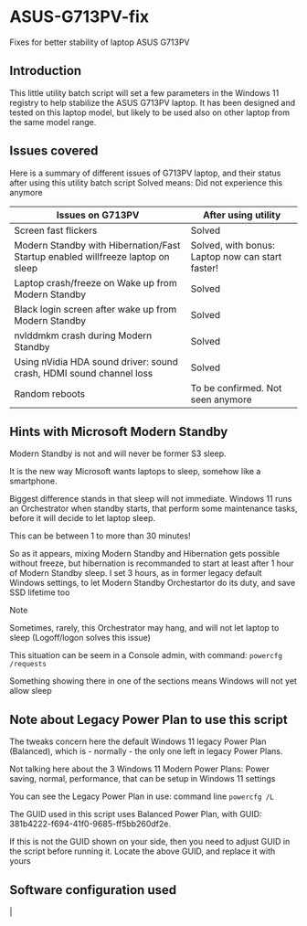 # ASUS-G713PV-fix
Fixes for better stability of laptop ASUS G713PV
## Introduction
This little utility batch script will set a few parameters in the Windows 11 registry to help stabilize the ASUS G713PV laptop. 
It has been designed and tested on this laptop model, but likely to be used also on other laptop from the same model range.
## Issues covered
Here is a summary of different issues of G713PV laptop, and their status after using this utility batch script
Solved means: Did not experience this anymore

|Issues on G713PV | After using utility |
|-------|-------|
|Screen fast flickers | Solved |
|Modern Standby with Hibernation/Fast Startup enabled willfreeze laptop on sleep | Solved, with bonus: Laptop now can start faster! |
|Laptop crash/freeze on Wake up from Modern Standby|Solved|
|Black login screen after wake up from Modern Standby|Solved|
|nvlddmkm crash during Modern Standby|Solved|
|Using nVidia HDA sound driver: sound crash, HDMI sound channel loss|Solved|
|Random reboots|To be confirmed. Not seen anymore|
## Hints with Microsoft Modern Standby
Modern Standby is not and will never be former S3 sleep. 

It is the new way Microsoft wants laptops to sleep, somehow like a smartphone.

Biggest difference stands in that sleep will not immediate. Windows 11 runs an Orchestrator when standby starts, that perform some maintenance tasks, before it will decide to let laptop sleep. 

This can be between 1 to more than 30 minutes!

So as it appears, mixing Modern Standby and Hibernation gets possible without freeze, but hibernation is recommanded to start at least after 1 hour of Modern Standby sleep. I set 3 hours, as in former legacy default Windows settings, to let Modern Standby Orchestartor do its duty, and save SSD lifetime too
> [!NOTE]
> Sometimes, rarely, this Orchestrator may hang, and will not let laptop to sleep (Logoff/logon solves this issue)
>
> This situation can be seem in a Console admin, with command: `powercfg /requests`
> 
> Something showing there in one of the sections means Windows will not yet allow sleep
## Note about Legacy Power Plan to use this script
The tweaks concern here the default Windows 11 legacy Power Plan (Balanced), which is - normally - the only one left in legacy Power Plans.

Not talking here about the 3 Windows 11 Modern Power Plans: Power saving, normal, performance, that can be setup in Windows 11 settings

You can see the Legacy Power Plan in use: command line `powercfg /L` 

The GUID used in this script uses Balanced Power Plan, with GUID: 381b4222-f694-41f0-9685-ff5bb260df2e. 

If this is not the GUID shown on your side, then you need to adjust GUID in the script before running it. Locate the above GUID, and replace it with yours
## Software configuration used

| 


